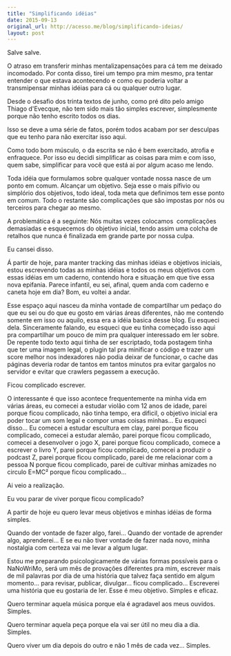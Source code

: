 ```yaml
---
title: "Simplificando idéias"
date: 2015-09-13
original_url: http://acesso.me/blog/simplificando-ideias/
layout: post
---
```


Salve salve.

O atraso em transferir minhas mentalizapensações para cá tem me deixado incomodado. Por conta disso, tirei um tempo pra mim mesmo, pra tentar entender o que estava acontecendo e como eu poderia voltar a transmipensar minhas idéias para cá ou qualquer outro lugar.

Desde o desafio dos trinta textos de junho, como pré dito pelo amigo Thiago d'Evecque, não tem sido mais tão simples escrever, simplesmente porque não tenho escrito todos os dias.

Isso se deve a uma série de fatos, porém todos acabam por ser desculpas que eu tenho para não exercitar isso aqui.

Como todo bom músculo, o da escrita se não é bem exercitado, atrofia e enfraquece. Por isso eu decidi simplificar as coisas para mim e com isso, quem sabe, simplificar para você que está ai por algum acaso me lendo.

Toda idéia que formulamos sobre qualquer vontade nossa nasce de um ponto em comum. Alcançar um objetivo. Seja esse o mais pífivio ou simplório dos objetivos, todo ideal, toda meta que definimos tem esse ponto em comum. Todo o restante são complicações que são impostas por nós ou terceiros para chegar ao mesmo.

A problemática é a seguinte: Nós muitas vezes colocamos  complicações demasiadas e esquecemos do objetivo inicial, tendo assim uma colcha de retalhos que nunca é finalizada em grande parte por nossa culpa.

Eu cansei disso.

Á partir de hoje, para manter tracking das minhas idéias e objetivos iniciais, estou escrevendo todas as minhas idéias e todos os meus objetivos com essas idéias em um caderno, contendo hora e situação em que tive essa nova epifania. Parece infantil, eu sei, afinal, quem anda com caderno e caneta hoje em dia? Bom, eu voltei a andar.

Esse espaço aqui nasceu da minha vontade de compartilhar um pedaço do que eu sei ou do que eu gosto em várias áreas diferentes, não me contendo somente em isso ou aquilo, essa era a idéia basica desse blog. Eu esqueci dela. Sinceramente falando, eu esqueci que eu tinha começado isso aqui pra compartilhar um pouco de mim pra qualquer interessado em ler sobre. De repente todo texto aqui tinha de ser escriptado, toda postagem tinha que ter uma imagem legal, o plugin tal pra minificar o código e trazer um score melhor nos indexadores não podia deixar de funcionar, o cache das páginas deveria rodar de tantos em tantos minutos pra evitar gargalos no servidor e evitar que crawlers pegassem a execução.

Ficou complicado escrever.

O interessante é que isso acontece frequentemente na minha vida em várias áreas, eu comecei a estudar violão com 12 anos de idade, parei porque ficou complicado, não tinha tempo, era dificil, o objetivo inicial era poder tocar um som legal e compor umas coisas minhas... Eu esqueci disso...
Eu comecei a estudar escultura em clay, parei porque ficou complicado, comecei a estudar alemão, parei porque ficou complicado, comecei a desenvolver o jogo X, parei porque ficou complicado, comece a escrever o livro Y, parei porque ficou complicado, comecei a produzir o podcast Z, parei porque ficou complicado, parei de me relacionar com a pessoa N porque ficou complicado, parei de cultivar minhas amizades no circulo E=MC² porque ficou complicado...

Ai veio a realização.

Eu vou parar de viver porque ficou complicado?

A partir de hoje eu quero levar meus objetivos e minhas idéias de forma simples.

Quando der vontade de fazer algo, farei... Quando der vontade de aprender algo, aprenderei... E se eu não tiver vontade de fazer nada novo, minha nostalgia com certeza vai me levar a algum lugar.

Estou me preparando psicologicamente de várias formas possíveis para o NaNoWriMo, será um mês de provações diferentes pra mim, escrever mais de mil palavras por dia de uma história que talvez faça sentido em algum momento... para revisar, publicar, divulgar... ficou complicado...
Escreverei uma história que eu gostaria de ler. Esse é meu objetivo. Simples e eficaz.

Quero terminar aquela música porque ela é agradavel aos meus ouvidos. Simples.

Quero terminar aquela peça porque ela vai ser útil no meu dia a dia. Simples.

Quero viver um dia depois do outro e não 1 mês de cada vez... Simples.